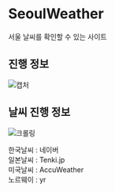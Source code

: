 # SeoulWeather
서울 날씨를 확인할 수 있는 사이트

## 진행 정보
![캡처](https://user-images.githubusercontent.com/38483113/93282210-d4182380-f808-11ea-97c9-c7b89c43e0b7.PNG)
<br>

## 날씨 진행 정보
![크롤링](https://user-images.githubusercontent.com/38483113/92834162-a865f980-f414-11ea-97ef-965db0e4bcd0.png)<br>

한국날씨 : 네이버 <br>
일본날씨 : Tenki.jp <br>
미국날씨 : AccuWeather <br>
노르웨이 : yr <br>
